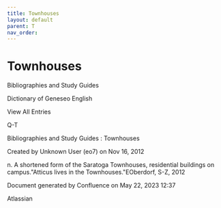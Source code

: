```yaml
---
title: Townhouses
layout: default
parent: T
nav_order:
---
```


# Townhouses

Bibliographies and Study Guides

Dictionary of Geneseo English

View All Entries

Q-T

Bibliographies and Study Guides : Townhouses

Created by  Unknown User (eo7) on Nov 16, 2012

n. A shortened form of the Saratoga Townhouses, residential buildings on campus.&quot;Atticus lives in the Townhouses.&quot;EOberdorf, S-Z, 2012

Document generated by Confluence on May 22, 2023 12:37

Atlassian
